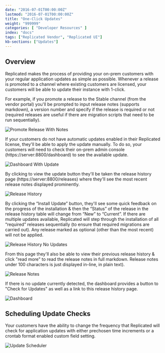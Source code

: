 ```yaml
---
date: "2016-07-01T00:00:00Z"
lastmod: "2016-07-01T00:00:00Z"
title: "One-Click Updates"
weight: "999999"
categories: [ "Developer Resources" ]
index: "docs"
tags: ["Replicated Vendor", "Replicated UI"]
kb-sections: ["Updates"]
---
```


## Overview
Replicated makes the process of providing your on-prem customers with your regular
application updates as simple as possible. Whenever a release is promoted to a channel
where existing customers are licensed, your customers will be able to update their
instance with 1-click.

For example, if you promote a release to the Stable channel (from the vendor portal)
you'll be prompted to input release notes (supports markdown), a version number and
specify if the release is required or not (required releases are useful if there are
migration scripts that need to be run sequentially).

![Promote Release With Notes](/images/post-screens/promote-release-with-notes.png)

If your customers do not have automatic updates enabled in their Replicated license,
they'll be able to apply the update manually. To do so, your customers will need to
check their on-prem admin console (https://server:8800/dashboard) to see the
available update.

![Dashboard With Update](/images/post-screens/dashboard-with-update.png)

By clicking to view the update button they'll be taken the release history page
(https://server:8800/releases) where they'll see the most recent release notes
displayed prominently.

![Release History](/images/post-screens/release-history.png)

By clicking the “Install Update” button, they'll see some quick feedback on the progress
of the installation & then the “Status” of the release in the release history table
will change from “New” to “Current”. If there are multiple updates available,
Replicated will step through the installation of all “required” releases sequentially
(to ensure that required migrations are carried out). Any release marked as optional
(other than the most recent) will not be applied.

![Release History No Updates](/images/post-screens/release-history-empty.png)

From this page they'll also be able to view their previous release history & click
"read more" to read the release notes in full markdown. Release notes under 100
characters is just displayed in-line, in plain text).

![Release Notes](/images/post-screens/release-notes.png)

If there is no update currently detected, the dashboard provides a button to "Check for
Updates" as well as a link to this release history page.

![Dashboard](/images/post-screens/dashboard-no-updates.png)

## Scheduling Update Checks

Your customers have the ability to change the frequency that Replicated will check for
application updates with either prechosen time increments or a crontab format enabled
custom field setting.

![Update Scheduler](/images/post-screens/update-scheduler.png)
